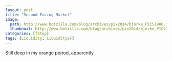 ```yaml
---
layout: post
title: "Second Facing Market"
image:
  path: http://www.botzilla.com/blog/archives/pix2014/bjorke_PICS1906.jpg
  thumbnail: http://www.botzilla.com/blog/archives/pix2014/bjorke_PICS1906.jpg
categories: [fStop]
tags: [Liquidity, LiquiditySF]
---
```





Still deep in my orange period, apparently.

